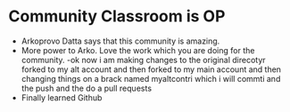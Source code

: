 # Community Classroom is OP

- Arkoprovo Datta says that this community is amazing.
- More power to Arko. Love the work which you are doing for the community.
-ok now i am making changes to the original direcotyr forked to my alt account and then forked to my main account and then changing things on a brack named myaltcontri which i will commti and the push and the do a pull requests 
- Finally learned Github
